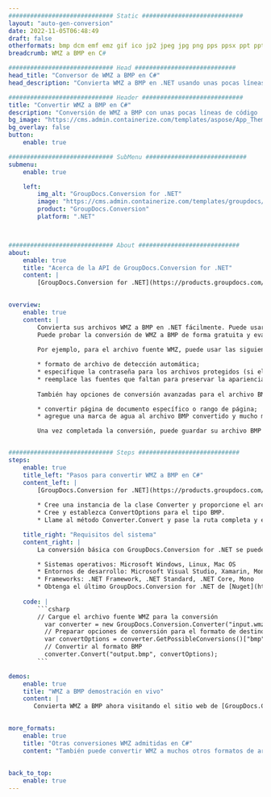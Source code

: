 ```yaml
---
############################# Static ############################
layout: "auto-gen-conversion"
date: 2022-11-05T06:48:49
draft: false
otherformats: bmp dcm emf emz gif ico jp2 jpeg jpg png pps ppsx ppt pptx psb psd svg svgz tga tif tiff webp wmf wmz
breadcrumb: WMZ a BMP en C#

############################# Head ############################
head_title: "Conversor de WMZ a BMP en C#"
head_description: "Convierta WMZ a BMP en .NET usando unas pocas líneas de código. Utilice la API de conversión de documentos de GroupDocs para convertir más de 160 formatos de archivo."

############################# Header ############################
title: "Convertir WMZ a BMP en C#"
description: "Conversión de WMZ a BMP con unas pocas líneas de código .NET"
bg_image: "https://cms.admin.containerize.com/templates/aspose/App_Themes/V3/images/bg/header1.png"
bg_overlay: false
button:
    enable: true

############################# SubMenu ############################
submenu:
    enable: true

    left:
        img_alt: "GroupDocs.Conversion for .NET"
        image: "https://cms.admin.containerize.com/templates/groupdocs/images/product-logos/90x90-noborder/groupdocs-conversion-net.png"
        product: "GroupDocs.Conversion"
        platform: ".NET"



############################# About ############################
about:
    enable: true
    title: "Acerca de la API de GroupDocs.Conversion for .NET"
    content: |
        [GroupDocs.Conversion for .NET](https://products.groupdocs.com/conversion/net/) se puede usar para convertir Microsoft Word, Excel, PowerPoint, PDF, Visio y otros formatos. GroupDocs.Conversion es una API independiente que es adecuada para sistemas internos y de back-end donde se requiere un alto rendimiento. No depende de ningún software como Microsoft u Open Office.
    

overview:
    enable: true
    content: |
        Convierta sus archivos WMZ a BMP en .NET fácilmente. Puede usar solo un par de líneas de código C# en cualquier plataforma de su elección, como Windows, Linux, macOS.
        Puede probar la conversión de WMZ a BMP de forma gratuita y evaluar la calidad de los resultados de la conversión. Junto con los escenarios de conversión de archivos simples, puede probar opciones más avanzadas para cargar el archivo de origen WMZ y para guardar el resultado de salida BMP. 
        
        Por ejemplo, para el archivo fuente WMZ, puede usar las siguientes opciones de carga:

        * formato de archivo de detección automática;
        * especifique la contraseña para los archivos protegidos (si el formato de archivo lo admite);
        * reemplace las fuentes que faltan para preservar la apariencia del documento.
        
        También hay opciones de conversión avanzadas para el archivo BMP:

        * convertir página de documento específico o rango de página;
        * agregue una marca de agua al archivo BMP convertido y mucho más.

        Una vez completada la conversión, puede guardar su archivo BMP en la ruta del archivo local o en cualquier almacenamiento de terceros como FTP, Amazon S3, Google Drive, Dropbox, etc. Tenga en cuenta que para convertir WMZ a BMP no es necesario instalar ningún software adicional, como MS Office, Open Office, Adobe Acrobat Reader, etc.


############################# Steps ############################
steps:
    enable: true
    title_left: "Pasos para convertir WMZ a BMP en C#"
    content_left: |
        [GroupDocs.Conversion for .NET](https://products.groupdocs.com/conversion/net/) facilita a los desarrolladores convertir un archivo WMZ a BMP con unas pocas líneas de código.
        
        * Cree una instancia de la clase Converter y proporcione el archivo WMZ con la ruta completa
        * Cree y establezca ConvertOptions para el tipo BMP.
        * Llame al método Converter.Convert y pase la ruta completa y el formato (BMP) como parámetro

    title_right: "Requisitos del sistema"
    content_right: |
        La conversión básica con GroupDocs.Conversion for .NET se puede realizar en unos pocos pasos simples. Nuestras API son compatibles con todas las principales plataformas y sistemas operativos. Antes de ejecutar el código a continuación, asegúrese de tener instalados los siguientes requisitos previos en su sistema.

        * Sistemas operativos: Microsoft Windows, Linux, Mac OS
        * Entornos de desarrollo: Microsoft Visual Studio, Xamarin, MonoDevelop
        * Frameworks: .NET Framework, .NET Standard, .NET Core, Mono
        * Obtenga el último GroupDocs.Conversion for .NET de [Nuget](https://www.nuget.org/packages/groupdocs.conversion)
         
    code: |
        ```csharp    
        // Cargue el archivo fuente WMZ para la conversión
          var converter = new GroupDocs.Conversion.Converter("input.wmz");
          // Preparar opciones de conversión para el formato de destino BMP
          var convertOptions = converter.GetPossibleConversions()["bmp"].ConvertOptions;
          // Convertir al formato BMP
          converter.Convert("output.bmp", convertOptions);
        ```

demos:
    enable: true
    title: "WMZ a BMP demostración en vivo"
    content: |
       Convierta WMZ a BMP ahora visitando el sitio web de [GroupDocs.Conversion App](https://products.groupdocs.app/conversion/family). La demostración en línea tiene las siguientes ventajas
          

more_formats:
    enable: true
    title: "Otras conversiones WMZ admitidas en C#"
    content: "También puede convertir WMZ a muchos otros formatos de archivo. Consulte la lista a continuación."
       
       
back_to_top:
    enable: true
---
```

